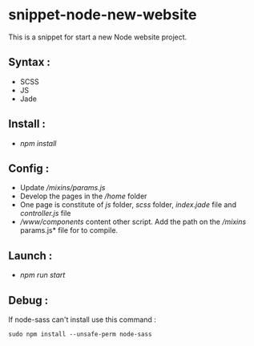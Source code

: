 # snippet-node-new-website
This is a snippet for start a new Node website project.

## Syntax :
* SCSS
* JS
* Jade

## Install :
* *npm install*

## Config :
* Update */mixins/params.js*
* Develop the pages in the */home* folder
* One page is constitute of *js* folder, *scss* folder, *index.jade* file and *controller.js* file
* */www/components* content other script. Add the path on the */mixins* params.js* file for to compile.

## Launch :
* *npm run start*

## Debug :
If node-sass can't install use this command :
```
sudo npm install --unsafe-perm node-sass
```